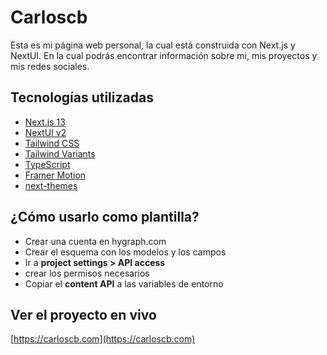 # Carloscb

Esta es mi página web personal, la cual está construida con Next.js y NextUI.
En la cual podrás encontrar información sobre mi, mis proyectos y mis redes sociales.

## Tecnologías utilizadas

- [Next.js 13](https://nextjs.org/docs/getting-started)
- [NextUI v2](https://nextui.org/)
- [Tailwind CSS](https://tailwindcss.com/)
- [Tailwind Variants](https://tailwind-variants.org)
- [TypeScript](https://www.typescriptlang.org/)
- [Framer Motion](https://www.framer.com/motion/)
- [next-themes](https://github.com/pacocoursey/next-themes)

## ¿Cómo usarlo como plantilla?

- Crear una cuenta en hygraph.com
- Crear el esquema con los modelos y los campos
- Ir a **project settings > API access**
- crear los permisos necesarios
- Copiar el **content API** a las variables de entorno

## Ver el proyecto en vivo

[https://carloscb.com](https://carloscb.com)